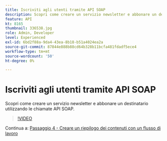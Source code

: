 ```yaml
---
title: Iscriviti agli utenti tramite API SOAP
description: Scopri come creare un servizio newsletter e abbonare un destinatario utilizzando le chiamate API SOAP.
feature: API
kt: 8165
thumbnail: 336538.jpg
role: Admin, Developer
level: Experienced
exl-id: 6bd2f88a-9da4-43ea-8b18-b51a4024ea2a
source-git-commit: 87844e888b88cd64b328b11bcfa481fdadf5ece4
workflow-type: tm+mt
source-wordcount: '50'
ht-degree: 0%

---
```


# Iscriviti agli utenti tramite API SOAP

Scopri come creare un servizio newsletter e abbonare un destinatario utilizzando le chiamate API SOAP.

>[!VIDEO](https://video.tv.adobe.com/v/336538?quality=12)

Continua a: [Passaggio 4 - Creare un riepilogo dei contenuti con un flusso di lavoro](/help/tutorial-using-soap-apis/create-a-content-digest-overview.md)

